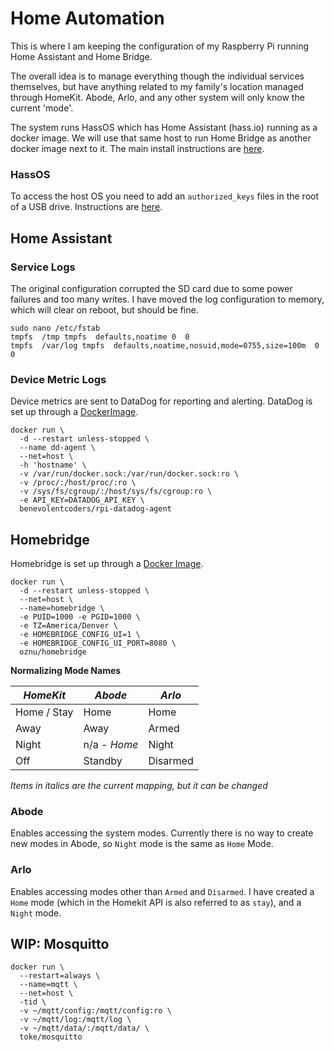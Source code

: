 # Home Automation

This is where I am keeping the configuration of my Raspberry Pi running Home Assistant and Home Bridge.

The overall idea is to manage everything though the individual services themselves, but have anything related to my family's location managed through HomeKit. Abode, Arlo, and any other system will only know the current 'mode'.

The system runs HassOS which has Home Assistant (hass.io) running as a docker image. We will use that same host to run Home Bridge as another docker image next to it. The main install instructions are [here](https://www.home-assistant.io/getting-started/).

### HassOS

To access the host OS you need to add an `authorized_keys` files in the root of a USB drive. Instructions are [here](https://developers.home-assistant.io/docs/en/hassio_debugging.html#hassos-based-hassio).

## Home Assistant

### Service Logs

The original configuration corrupted the SD card due to some power failures and too many writes. I have moved the log configuration to memory, which will clear on reboot, but should be fine.

```
sudo nano /etc/fstab
tmpfs  /tmp tmpfs  defaults,noatime 0  0
tmpfs  /var/log tmpfs  defaults,noatime,nosuid,mode=0755,size=100m  0  0
```

### Device Metric Logs

Device metrics are sent to DataDog for reporting and alerting. DataDog is set up through a [DockerImage](https://github.com/BenevolentCoders/rpi-datadog-agent).

```
docker run \
  -d --restart unless-stopped \
  --name dd-agent \
  --net=host \
  -h 'hostname' \
  -v /var/run/docker.sock:/var/run/docker.sock:ro \
  -v /proc/:/host/proc/:ro \
  -v /sys/fs/cgroup/:/host/sys/fs/cgroup:ro \
  -e API_KEY=DATADOG_API_KEY \
  benevolentcoders/rpi-datadog-agent
```

## Homebridge

Homebridge is set up through a [Docker Image](https://github.com/oznu/docker-homebridge/wiki/Homebridge-on-Raspberry-Pi).

```
docker run \
  -d --restart unless-stopped \
  --net=host \
  --name=homebridge \
  -e PUID=1000 -e PGID=1000 \
  -e TZ=America/Denver \
  -e HOMEBRIDGE_CONFIG_UI=1 \
  -e HOMEBRIDGE_CONFIG_UI_PORT=8080 \
  oznu/homebridge
```

**Normalizing Mode Names**

_HomeKit_   | _Abode_      | _Arlo_
------------|--------------|----------
Home / Stay | Home         | Home
Away        | Away         | Armed
Night       | n/a - _Home_ | Night
Off         | Standby      | Disarmed

_Items in italics are the current mapping, but it can be changed_

### Abode

Enables accessing the system modes. Currently there is no way to create new modes in Abode, so `Night` mode is the same as `Home` Mode.

### Arlo

Enables accessing modes other than `Armed` and `Disarmed`. I have created a `Home` mode (which in the Homekit API is also referred to as `stay`), and a `Night` mode.

## WIP: Mosquitto

```
docker run \
  --restart=always \
  --name=mqtt \
  --net=host \
  -tid \
  -v ~/mqtt/config:/mqtt/config:ro \
  -v ~/mqtt/log:/mqtt/log \
  -v ~/mqtt/data/:/mqtt/data/ \
  toke/mosquitto
```
